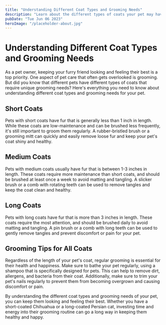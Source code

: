 ```yaml
---
title: "Understanding Different Coat Types and Grooming Needs"
description: "Learn about the different types of coats your pet may have and how to properly groom them to keep them healthy and happy with our informative guide on coat types and grooming needs."
pubDate: "Tue Jun 06 2023"
heroImage: "/placeholder-about.jpg"
---
```


# Understanding Different Coat Types and Grooming Needs

As a pet owner, keeping your furry friend looking and feeling their best is a top priority. One aspect of pet care that often gets overlooked is grooming. But did you know that different pets have different types of coats that require unique grooming needs? Here&#39;s everything you need to know about understanding different coat types and grooming needs for your pet.

## Short Coats

Pets with short coats have fur that is generally less than 1 inch in length. While these coats are low-maintenance and can be brushed less frequently, it&#39;s still important to groom them regularly. A rubber-bristled brush or a grooming mitt can quickly and easily remove loose fur and keep your pet&#39;s coat shiny and healthy.

## Medium Coats

Pets with medium coats usually have fur that is between 1-3 inches in length. These coats require more maintenance than short coats, and should be brushed at least once a week to avoid matting and tangling. A slicker brush or a comb with rotating teeth can be used to remove tangles and keep the coat clean and healthy.

## Long Coats

Pets with long coats have fur that is more than 3 inches in length. These coats require the most attention, and should be brushed daily to avoid matting and tangling. A pin brush or a comb with long teeth can be used to gently remove tangles and prevent discomfort or pain for your pet.

## Grooming Tips for All Coats

Regardless of the length of your pet&#39;s coat, regular grooming is essential for their health and happiness. Make sure to bathe your pet regularly, using a shampoo that is specifically designed for pets. This can help to remove dirt, allergens, and bacteria from their coat. Additionally, make sure to trim your pet&#39;s nails regularly to prevent them from becoming overgrown and causing discomfort or pain.

By understanding the different coat types and grooming needs of your pet, you can keep them looking and feeling their best. Whether you have a short-coated Chihuahua or a long-coated Persian cat, investing time and energy into their grooming routine can go a long way in keeping them healthy and happy.